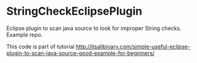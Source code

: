 # StringCheckEclipsePlugin
Eclipse plugin to scan java source to look for improper String checks. Example repo.

This code is part of tutorial http://itsallbinary.com/simple-useful-eclipse-plugin-to-scan-java-source-good-example-for-beginners/
